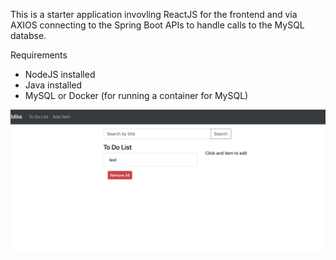 This is a starter application invovling ReactJS for the frontend and via AXIOS connecting to the Spring Boot APIs to handle calls to the MySQL databse.

Requirements
- NodeJS installed
- Java installed
- MySQL or Docker (for running a container for MySQL)

![app](./img/app.png)
